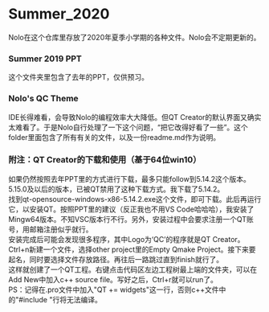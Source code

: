 # Summer_2020
Nolo在这个仓库里存放了2020年夏季小学期的各种文件。Nolo会不定期更新的。
<h3>Summer 2019 PPT</h3>
这个文件夹里包含了去年的PPT，仅供预习。
<h3>Nolo's QC Theme</h3>
    IDE长得难看，会导致Nolo的编程效率大大降低。但QT Creator的默认界面又确实太难看了。于是Nolo自行处理了一下这个问题，“把它改得好看了一些”。这个folder里面包含了所有有关的文件，以及一份readme.md作为说明。
<h3>附注：QT Creator的下载和使用（基于64位win10）</h3>
    如果仍然按照去年PPT里的方式进行下载，最多只能follow到5.14.2这个版本。5.15.0及以后的版本，已被QT禁用了这种下载方式。我下载了5.14.2。<br>
    找到qt-opensource-windows-x86-5.14.2.exe这个文件，即可下载。此后再运行它，以安装QT。按照PPT里的建议（反正我也不用VS Code哈哈哈），我安装了Mingw64版本。不知VSC版本行不行。另外，安装过程中会要求注册一个QT账号，用邮箱注册似乎就行。<br>
    安装完成后可能会发现很多程序，其中Logo为‘QC’的程序就是QT Creator。<br>
    Ctrl+n新建一个文件，选择other project里的Empty Qmake Project。接下来要起名，同时要选择文件存放路径。再往后一路跳过直到finish就行了。<br>
    这样就创建了一个QT工程。右键点击代码区左边工程树最上端的文件夹，可以在Add New中加入c++ source file。写好之后，Ctrl+r就可以run了。<br>
    PS：记得在.pro文件中加入"QT += widgets"这一行，否则c++文件中的"#include <QApplication>"行将无法编译。

